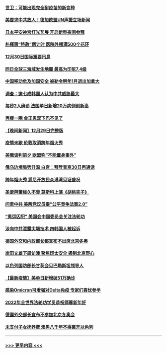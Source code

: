 #### [世卫：可能出现完全耐疫苗的新变种](../pages/prog202/a103306914.md?t=12302251) 
#### [美要求中共放人！德加欧盟UN声援立场新闻](../pages/prog202/a103306865.md?t=12302251) 
#### [日本平安神宫灯光艺展 开启新型夜间参拜](../pages/prog202/a103306858.md?t=12302251) 
#### [朴槿惠“特赦”倒计时 医院外摆满500个花环](../pages/prog202/a103306880.md?t=12302251) 
#### [12月30日国际重要讯息](../pages/prog202/a103306852.md?t=12302251) 
#### [同日全球三海域发生地震 最高为印尼7.4级](../pages/prog202/a103306790.md?t=12302251) 
#### [中国移动危及加国安全 被勒令明年1月退出加拿大](../pages/prog202/a103306816.md?t=12302251) 
#### [调查：逾七成韩国人认为中共威胁最大](../pages/prog202/a103306785.md?t=12302251) 
#### [每秒2人确诊 法国单日新增20万病例创新高](../pages/prog202/a103306694.md?t=12302251) 
#### [再瘦一圈 金正恩双下巴不见了](../pages/prog202/a103306683.md?t=12302251) 
#### [【晚间新闻】12月29日完整版](../pages/prog202/a103306559.md?t=12302251) 
#### [疫情未歇 伦敦取消跨年烟火秀](../pages/prog202/a103306668.md?t=12302251) 
#### [美俄谈判前夕 欧盟称“不能置身事外”](../pages/prog202/a103306644.md?t=12302251) 
#### [俄乌边境局势升温 白宫：拜登普京30日再通话](../pages/prog202/a103306391.md?t=12302251) 
#### [跨年烟火秀 悉尼开放民众港湾见证盛况](../pages/prog202/a103306534.md?t=12302251) 
#### [圣诞芭蕾经久不衰 莫斯科上演《胡桃夹子》](../pages/prog202/a103306352.md?t=12302251) 
#### [问责中共 美两党议员提“公平竞争法案2.0”](../pages/prog202/a103306376.md?t=12302251) 
#### [“奥运囚犯” 美国会中国委员会关注法轮功](../pages/prog202/a103306335.md?t=12302251) 
#### [涉向中共泄露尖端技术 四韩国人被起诉](../pages/prog202/a103306202.md?t=12302251) 
#### [德国外交和内政部长都宣布不出席北京冬奥](../pages/prog202/a103306250.md?t=12302251) 
#### [岸田文雄下周访澳 聚焦印太安全 遏制北京野心](../pages/prog202/a103306089.md?t=12302251) 
#### [以色列国防部长甘茨会见巴勒斯坦领导人](../pages/prog202/a103306026.md?t=12302251) 
#### [【最新疫情】美单日新增破51万确诊](../pages/prog202/a103306084.md?t=12302251) 
#### [感染Omicron可增强对Delta免疫 专家们喜忧参半](../pages/prog202/a103305991.md?t=12302251) 
#### [2022年全世界法轮功学员恭祝师尊新年好](../pages/prog202/a103305495.md?t=12302251) 
#### [德国外交部长宣布不参加北京冬奥会](../pages/prog202/a103305835.md?t=12302251) 
#### [未支付子女抚养费 澳男八千年不得离开以色列](../pages/prog202/a103305842.md?t=12302251) 

----
#### [ >>> 更早内容 <<< ](../indexes/prog202-earlier.md)
